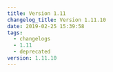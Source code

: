 ```yaml
---
title: Version 1.11
changelog_title: Version 1.11.10
date: 2019-02-25 15:39:58
tags:
  - changelogs
  - 1.11
  - deprecated
version: 1.11.10
---
```


<script src="https://gist.github.com/spinnaker-release/5cbb402297feb85f82482a73e9428967.js"/>
